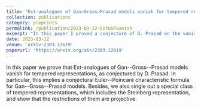 ```yaml
---
title: "Ext-analogues of Gan–Gross–Prasad models vanish for tempered representations"
collection: publications
category: preprints
permalink: /publication/2023-03-22-ExtGGPvanish
excerpt: "In this paper I proved a conjecture of D. Prasad on the vanishing of Ext-analogues of Gan--Gross--Prasad models. This result can be regarded as a Kodaira's vanishing theorem in the branching laws."
date: 2023-03-22
venue: 'arXiv:2303.12619'
paperurl: 'https://arxiv.org/abs/2303.12619'
---
```

In this paper we prove that Ext-analogues of Gan--Gross--Prasad models vanish for tempered representations, as conjectured by D. Prasad. In particular, this implies a conjectural Euler--Poincaré characteristic formula for Gan--Gross--Prasad models. Besides, we also single out a special class of tempered representations, which includes the Steinberg representation, and show that the restrictions of them are projective.
